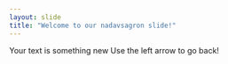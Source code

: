 ```yaml
---
layout: slide
title: "Welcome to our nadavsagron slide!"
---
```

Your text is something new
Use the left arrow to go back!

